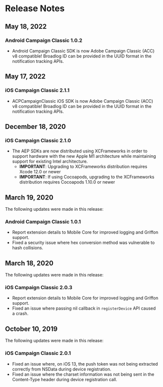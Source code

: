 # Release Notes

## May 18, 2022

### Android Campaign Classic 1.0.2

* Android Campaign Classic SDK is now Adobe Campaign Classic (ACC) v8 compatible! Broadlog ID can be provided in the UUID format in the notification tracking APIs.

## May 17, 2022

### iOS Campaign Classic 2.1.1

* ACPCampaignClassic iOS SDK is now Adobe Campaign Classic (ACC) v8 compatible! Broadlog ID can be provided in the UUID format in the notification tracking APIs.

## December 18, 2020

### iOS Campaign Classic 2.1.0

* The AEP SDKs are now distributed using XCFrameworks in order to support hardware with the new Apple M1 architecture while maintaining support for existing Intel architecture.
  * **IMPORTANT**: Upgrading to XCFrameworks distribution requires Xcode 12.0 or newer
  * **IMPORTANT**: If using Cocoapods, upgrading to the XCFrameworks distribution requires Cocoapods 1.10.0 or newer

## March 19, 2020

The following updates were made in this release:

### Android Campaign Classic 1.0.1

* Report extension details to Mobile Core for improved logging and Griffon support.
* Fixed a security issue where hex conversion method was vulnerable to hash collisions.

## March 18, 2020

The following updates were made in this release:

### iOS Campaign Classic 2.0.3

* Report extension details to Mobile Core for improved logging and Griffon support.
* Fixed an issue where passing nil callback in `registerDevice` API caused a crash.

## October 10, 2019

The following updates were made in this release:

### iOS Campaign Classic 2.0.1

* Fixed an issue where, on iOS 13, the push token was not being extracted correctly from NSData during device registration.
* Fixed an issue where the charset information was not being sent in the Content-Type header during device registration call.
